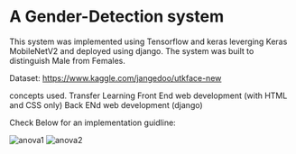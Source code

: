 # A Gender-Detection system
This system was implemented using Tensorflow and keras leverging Keras MobileNetV2 and deployed using django.
The system was built to distinguish Male from Females.

Dataset: https://www.kaggle.com/jangedoo/utkface-new

concepts used.
Transfer Learning
Front End web development (with HTML and CSS only)
Back ENd web development (django)

Check Below for an implementation guidline:

![anova1](https://user-images.githubusercontent.com/63596779/120110465-81e41c00-c165-11eb-87b0-435c983298a3.JPG)
![anova2](https://user-images.githubusercontent.com/63596779/120110473-89a3c080-c165-11eb-9ae7-1ec8d0b0b42b.JPG)






